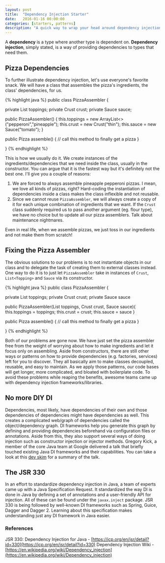 ```yaml
---
layout: post
title:  "Dependency Injection Starter"
date:   2016-01-16 00:00:00
categories: [starters, patterns]
description: "A quick way to wrap your head around dependency injection in Java."
---
```

A **dependency** is a type where another type is dependent on.
**Dependency injection**, simply stated, is a way of providing dependencies to types that need them.

## Pizza Dependencies

To further illustrate dependency injection, let's use everyone's favorite snack. We will have a class that assembles the pizza's ingredients, the class' dependencies, for us.

{% highlight java %}
public class PizzaAssembler {

 private List<Topping> toppings;
 private Crust crust;
 private Sauce sauce;

 public PizzaAssembler() {
    this.toppings = new ArrayList<>("pepperoni","pineapple");
    this.crust = new Crust("thin");
    this.sauce = new Sauce("tomato");
 }

 public Pizza assemble() {
   // call this method to finally get a pizza
 }

}
{% endhighlight %}

This is how we usually do it. We create instances of the ingredients/dependencies that we need inside the class, usually in the constructor. You can argue that it is the fastest way but it's definitely not the best one. I'll give you a couple of reasons:

1. We are forced to always assemble pineapple pepperoni pizzas. I mean, we love all kinds of pizzas, right? Hard-coding the instantiation of dependencies inside a class makes the class inflexible and not reusable.
2. Since we cannot reuse `PizzaAssembler`, we will always create a copy of it for each unique combination of ingredients that we want. If the `Crust` class suddenly required us to pass another argument (eg. flour type), we have no choice but to update all our pizza assemblers. Talk about maintenance nightmares.

Even in real life, when we assemble pizzas, we just toss in our ingredients and not make them from scratch!

## Fixing the Pizza Assembler

The obvious solutions to our problems is to not instantiate objects in our class and to delegate the task of creating them to external classes instead. One way to do it is to just let `PizzaAssembler` take in instances of `Crust`, `List<Topping>` and `Sauce` via its constructor.

{% highlight java %}
public class PizzaAssembler {

 private List<Topping> toppings;
 private Crust crust;
 private Sauce sauce

 public PizzaAssembler(List<Topping> toppings, Crust crust, Sauce sauce){
    this.toppings = toppings;
    this.crust = crust;
    this.sauce = sauce
 }

  public Pizza assemble() {
    // call this method to finally get a pizza
  }

}
{% endhighlight %}

Both of our problems are gone now.  We have just set the pizza assembler free from the weight of worrying about how to make ingredients and let it focus only on assembling. Aside from constructors, there are still other ways or patterns on how to provide dependencies (e.g. factories, services) left for you to discover. They all basically aim to make classes decoupled, reusable, and easy to maintain. As we apply those patterns, our code bases will get longer, more complicated, and bloated with boilerplate code. To avoid these problems while reaping the benefits, awesome teams came up with dependency injection frameworks/libraries.

## No more DIY DI
Dependencies, most likely, have dependencies of their own and those dependencies of dependencies might have dependencies as well. This creates a complicated web/graph of dependencies called the object/dependency graph. DI frameworks help you generate this graph by defining and providing dependencies beforehand via configuration files or annotations. Aside from this, they also support several ways of doing injection such as constructor injection or injector methods. Gregory Kick, a member of the core Java team at Google delivered a talk that briefly touched existing Java DI frameworks and their capabilities. You can take a look at this [dev skim](http://androidnotes.github.io/skims/libraries/2016/01/05/dagger2-new-type-of-dependency-injection.html) for a summary of the talk.

## The JSR 330
In an effort to standardize dependency injection in Java, a team of experts came up with a Java Specification Request. It standardized the way DI is done in Java by defining a set of annotations and a user-friendly API for injection. All of these can be found under the `javax.inject` package. JSR 330 is being followed by well-known DI frameworks such as Spring, Guice, Dagger and Dagger 2. Learning about this specification makes understanding just any DI framework in Java easier.

### References
JSR 330: Dependency Injection for Java -  [https://jcp.org/en/jsr/detail?id=330](https://jcp.org/en/jsr/detail?id=330)
Dependency Injection Wiki - [https://en.wikipedia.org/wiki/Dependency_injection](https://en.wikipedia.org/wiki/Dependency_injection)
